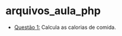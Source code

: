 # arquivos_aula_php
 
 
- [Questão 1:](exercicio1/questão1/questão1.php) Calcula as calorias de comida.
